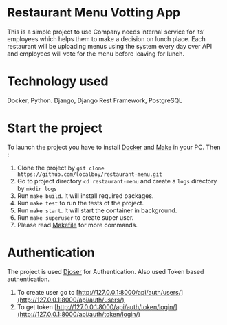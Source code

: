 # Restaurant Menu Votting App
This is a simple project to use Company needs internal service for its’ employees which helps them to make a decision on lunch place. Each restaurant will be uploading menus using the system every day over API and employees will vote for the menu before leaving for lunch.

# Technology used
Docker, Python. Django, Django Rest Framework, PostgreSQL

# Start the project
To launch the project you have to install [Docker](https://docs.docker.com/engine/install/) and [Make](https://www.gnu.org/software/make/) in your PC. Then :

1. Clone the project by `git clone https://github.com/localboy/restaurant-menu.git`
2. Go to project directory `cd restaurant-menu` and create a `logs` directory by `mkdir logs`
3. Run `make build`. It will install required packages.
4. Run `make test` to run the tests of the project.
5. Run `make start`. It will start the container in background.
6. Run `make superuser` to create super user.
7. Please read [Makefile](https://github.com/localboy/restaurant-menu/blob/master/Makefile) for more commands.

# Authentication
The project is used [Djoser](https://github.com/sunscrapers/djoser) for Authentication. Also used Token based authentication. 
1. To create user go to [http://127.0.0.1:8000/api/auth/users/](http://127.0.0.1:8000/api/auth/users/)
2. To get token [http://127.0.0.1:8000/api/auth/token/login/](http://127.0.0.1:8000/api/auth/token/login/)

